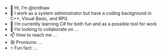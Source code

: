 - 👋 Hi, I’m @lordhaw
- 👀 I work as a system administrator but have a coding background in C++, Visual Basic, and RPG
- 🌱 I’m currently learning C# for both fun and as a possible tool for work
- 💞️ I’m looking to collaborate on ...
- 📫 How to reach me ...
- 😄 Pronouns: ...
- ⚡ Fun fact: ...

<!---
lordhaw/lordhaw is a ✨ special ✨ repository because its `README.md` (this file) appears on your GitHub profile.
You can click the Preview link to take a look at your changes.
--->
